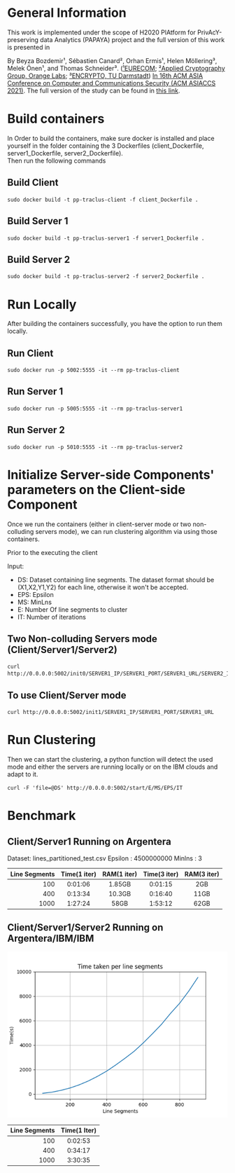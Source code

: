 # General Information
This work is implemented under the scope of H2020 PlAtform for PrivAcY-preserving data Analytics (PAPAYA) project and the full version of this work is presented in 

By Beyza Bozdemir¹, Sébastien Canard², Orhan Ermis¹, Helen Möllering³, Melek Önen¹, and Thomas Schneider³. ([¹EURECOM](https://www.eurecom.fr/); [²Applied Cryptography Group, Orange Labs](https://crypto.orange-labs.fr/people/); [³ENCRYPTO, TU Darmstadt](https://www.encrypto.cs.tu-darmstadt.de/home_page/index.en.jsp))
[In 16th ACM ASIA Conference on Computer and Communications Security (ACM ASIACCS 2021)](https://asiaccs2021.comp.polyu.edu.hk/). The full version of the study can be found in [this link](https://eprint.iacr.org/2021/612).

# Build containers
In  Order  to  build  the  containers,  make  sure  docker  is  installed  and place yourself in the folder containing the 3 Dockerfiles (client_Dockerfile, server1_Dockerfile, server2_Dockerfile).  
Then run the following commands
## Build Client
```
sudo docker build -t pp-traclus-client -f client_Dockerfile .
```
## Build Server 1
```
sudo docker build -t pp-traclus-server1 -f server1_Dockerfile .
```
## Build Server 2
```
sudo docker build -t pp-traclus-server2 -f server2_Dockerfile .
```
# Run Locally
After building the containers successfully, you have the option to run them locally.
## Run Client
```
sudo docker run -p 5002:5555 -it --rm pp-traclus-client
```
## Run Server 1
```
sudo docker run -p 5005:5555 -it --rm pp-traclus-server1
```
## Run Server 2
```
sudo docker run -p 5010:5555 -it --rm pp-traclus-server2
```
<!--- # Push to IBM
Or you can push them to the IBM clouds.

## Client
```
sudo docker tag pp-traclus-client de.icr.io/papaya-de/pp-traclus-client:latest
sudo docker push de.icr.io/papaya-de/pp-traclus-client:latest
```
## Server 1
```
sudo docker tag pp-traclus-server1 de.icr.io/papaya-de/pp-traclus-server1:latest
sudo docker push de.icr.io/papaya-de/pp-traclus-server1:latest
```
## Server 2
```
sudo docker tag pp-traclus-server2 de.icr.io/papaya-de/pp-traclus-server2:latest
sudo docker push de.icr.io/papaya-de/pp-traclus-server2:latest
```

After activating the server1 and server2 on the papaya platform, we need to run the client locally.
```
sudo docker run -p 5002:5555 -it --rm pp-traclus-client
```
--->
# Initialize Server-side Components' parameters on the Client-side Component
Once we run the containers (either in client-server mode or two non-colluding servers mode), we can run clustering algorithm via using those containers.  

Prior to the executing the client 

Input:  
- DS: Dataset containing line segments. The dataset format should be (X1,X2,Y1,Y2) for each line, otherwise it won't be accepted.   
- EPS: Epsilon   
- MS: MinLns   
- E: Number Of line segments to cluster   
- IT: Number of iterations   

## Two Non-colluding Servers mode (Client/Server1/Server2)
```
curl http://0.0.0.0:5002/init0/SERVER1_IP/SERVER1_PORT/SERVER1_URL/SERVER2_IP/SERVER2_PORT/SERVER2_URL
```

## To use Client/Server mode
```
curl http://0.0.0.0:5002/init1/SERVER1_IP/SERVER1_PORT/SERVER1_URL
```


# Run Clustering
Then we can start the clustering, a python function will detect the used mode and either the servers are running locally or on the IBM clouds and adapt to it.
```
curl -F 'file=@DS' http://0.0.0.0:5002/start/E/MS/EPS/IT
```

# Benchmark

## Client/Server1 Running on Argentera

Dataset: lines_partitioned_test.csv
Epsilon : 4500000000
Minlns : 3

| Line Segments   | Time(1 iter)| RAM(1 iter) | Time(3 iter)| RAM(3 iter) |
|----------------:|:-----------:|:-----------:|:-----------:|:-----------:|
| 100             | 0:01:06     |  1.85GB     | 0:01:15     |  2GB        |
| 400             | 0:13:34     |  10.3GB     | 0:16:40     | 11GB        | 
| 1000            | 1:27:24     |    58GB     | 1:53:12     | 62GB        |



## Client/Server1/Server2 Running on Argentera/IBM/IBM

<p align="center">
<img src="data/tests/ibm/time.png"/>
</p>


| Line Segments   | Time(1 Iter)| 
|----------------:|:-----------:|
| 100             | 0:02:53     | 
| 400             | 0:34:17     | 
| 1000            | 3:30:35     |


